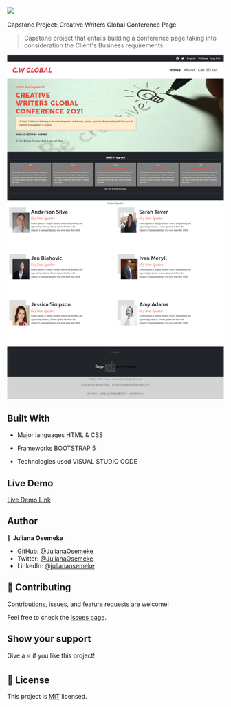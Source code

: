 ![](https://img.shields.io/badge/Microverse-blueviolet)

Capstone Project: Creative Writers Global Conference Page

> Capstone project that entails building a conference page taking into consideration the Client's Business requirements.

![screenshot](Assets/Images/screencapture-127-0-0-1-5500-index-html-2021-03-12-00_23_16.png)



## Built With

- Major languages
  HTML & CSS

- Frameworks
  BOOTSTRAP 5

- Technologies used
  VISUAL STUDIO CODE

## Live Demo

[Live Demo Link](https://julianaosemeke.github.io/ConferencePage/)

## Author

👤 **Juliana Osemeke**

- GitHub: [@JulianaOsemeke](https://github.com/JulianaOsemeke)
- Twitter: [@JulianaOsemeke](https://twitter.com/JulianaOsemeke)
- LinkedIn: [@julianaosemeke](https://ng.linkedin.com/in/juliana-osemeke)


## 🤝 Contributing

Contributions, issues, and feature requests are welcome!

Feel free to check the [issues page](issues/).

## Show your support

Give a ⭐️ if you like this project!



## 📝 License

This project is [MIT](lic.url) licensed.
